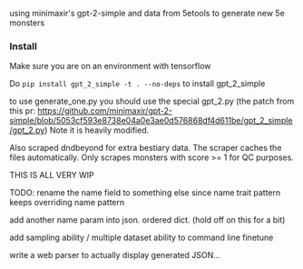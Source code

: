using minimaxir's gpt-2-simple and data from 5etools to generate new 5e monsters

### Install 
Make sure you are on an environment with tensorflow 

Do `pip install gpt_2_simple -t . --no-deps` to install gpt_2_simple


to use generate_one.py you should use the special gpt_2.py 
(the patch from this pr: https://github.com/minimaxir/gpt-2-simple/blob/5053cf593e8738e04a0e3ae0d576868df4d611be/gpt_2_simple/gpt_2.py) Note it is heavily modified. 

Also scraped dndbeyond for extra bestiary data. The scraper caches the files automatically.  Only scrapes monsters with score >= 1 for QC purposes. 

THIS IS ALL VERY WIP 


TODO: 
rename the name field to something else since name trait pattern keeps overriding name <entry> pattern

add another name param into json. ordered dict. (hold off on this for a bit)  

add sampling ability / multiple dataset ability to command line finetune

write a web parser to actually display generated JSON...
